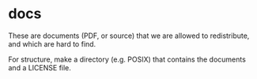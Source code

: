 # docs
These are documents (PDF, or source) that we are allowed to redistribute, and which are hard to find.

For structure, make a directory (e.g. POSIX) that contains the documents and a LICENSE file.
